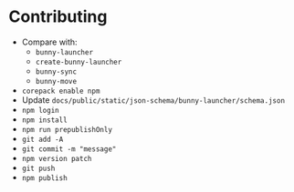 # Contributing

- Compare with:
  - `bunny-launcher`
  - `create-bunny-launcher`
  - `bunny-sync`
  - `bunny-move`
- `corepack enable npm`
- Update `docs/public/static/json-schema/bunny-launcher/schema.json`
- `npm login`
- `npm install`
- `npm run prepublishOnly`
- `git add -A`
- `git commit -m "message"`
- `npm version patch`
- `git push`
- `npm publish`
